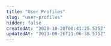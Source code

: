 ```yaml
---
title: "User Profiles"
slug: "user-profiles"
hidden: false
createdAt: "2020-10-20T00:41:25.535Z"
updatedAt: "2023-09-26T21:06:38.575Z"
---
```

